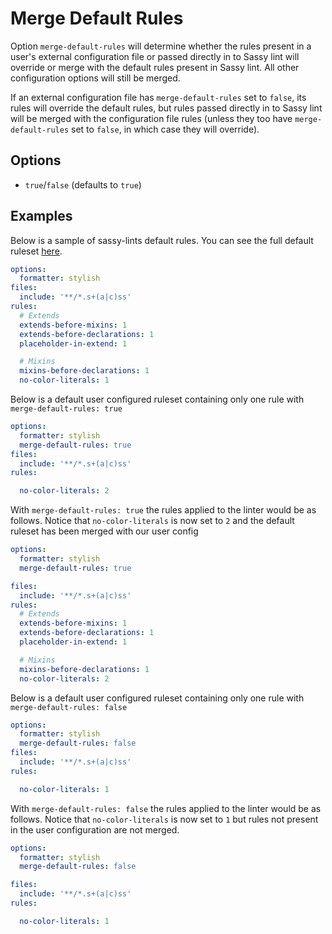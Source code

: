 # Merge Default Rules

Option `merge-default-rules` will determine whether the rules present in a user's external configuration file or passed directly in to Sassy lint will override or merge with the default rules present in Sassy lint. All other configuration options will still be merged.

If an external configuration file has `merge-default-rules` set to `false`, its rules will override the default rules, but rules passed directly in to Sassy lint will be merged with the configuration file rules (unless they too have `merge-default-rules` set to `false`, in which case they will override).

## Options

* `true`/`false` (defaults to `true`)

## Examples

Below is a sample of sassy-lints default rules. You can see the full default ruleset [here](https://github.com/sasstools/sassy-lint/blob/develop/lib/config/sassy-lint.yml).

```yml
options:
  formatter: stylish
files:
  include: '**/*.s+(a|c)ss'
rules:
  # Extends
  extends-before-mixins: 1
  extends-before-declarations: 1
  placeholder-in-extend: 1

  # Mixins
  mixins-before-declarations: 1
  no-color-literals: 1
```

Below is a default user configured ruleset containing only one rule with `merge-default-rules: true`

```yml
options:
  formatter: stylish
  merge-default-rules: true
files:
  include: '**/*.s+(a|c)ss'
rules:

  no-color-literals: 2
```

With `merge-default-rules: true` the rules applied to the linter would be as follows. Notice that `no-color-literals` is now set to `2` and the default ruleset has been merged with our user config

```yml
options:
  formatter: stylish
  merge-default-rules: true

files:
  include: '**/*.s+(a|c)ss'
rules:
  # Extends
  extends-before-mixins: 1
  extends-before-declarations: 1
  placeholder-in-extend: 1

  # Mixins
  mixins-before-declarations: 1
  no-color-literals: 2
```

Below is a default user configured ruleset containing only one rule with `merge-default-rules: false`

```yml
options:
  formatter: stylish
  merge-default-rules: false
files:
  include: '**/*.s+(a|c)ss'
rules:

  no-color-literals: 1
```

With `merge-default-rules: false` the rules applied to the linter would be as follows. Notice that `no-color-literals` is now set to `1` but rules not present in the user configuration are not merged.

```yml
options:
  formatter: stylish
  merge-default-rules: false

files:
  include: '**/*.s+(a|c)ss'
rules:

  no-color-literals: 1
```
